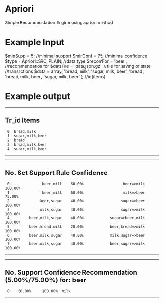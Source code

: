 Apriori
=======

Simple Recommendation Engine using apriori method

Example Input
=================
$minSupp  = 5;                  //minimal support
$minConf  = 75;                 //minimal confidence
$type     = Apriori::SRC_PLAIN; //data type
$recomFor = 'beer';             //recommendation for
$dataFile = 'data.json.gz';     //file for saving of state 
//transactions
$data = array(
    'bread, milk',
    'sugar, milk, beer',
    'bread',
    'bread, milk, beer',
    'sugar, milk, beer'
); //id(items)  

Example output
=================
--------------------------------------------------------------------------------
 Tr_id  Items
--------------------------------------------------------------------------------
     0  bread,milk
     1  sugar,milk,beer
     2  bread
     3  bread,milk,beer
     4  sugar,milk,beer
--------------------------------------------------------------------------------
--------------------------------------------------------------------------------
   No.                     Set   Support                        Rule Confidence
--------------------------------------------------------------------------------
     0               beer,milk    60.00%                  beer=>milk   100.00%
     1               beer,milk    60.00%                  milk=>beer    75.00%
     2              beer,sugar    40.00%                 sugar=>beer   100.00%
     3              milk,sugar    40.00%                 sugar=>milk   100.00%
     4         beer,milk,sugar    40.00%            sugar=>beer,milk   100.00%
     5         beer,bread,milk    20.00%            beer,bread=>milk   100.00%
     6         beer,milk,sugar    40.00%            milk,sugar=>beer   100.00%
     7         beer,milk,sugar    40.00%            beer,sugar=>milk   100.00%
--------------------------------------------------------------------------------
--------------------------------------------------------------------------------
   No.   Support  Confidence  Recommendation (5.00%/75.00%) for: beer
--------------------------------------------------------------------------------
     0    60.00%     100.00%  milk
--------------------------------------------------------------------------------